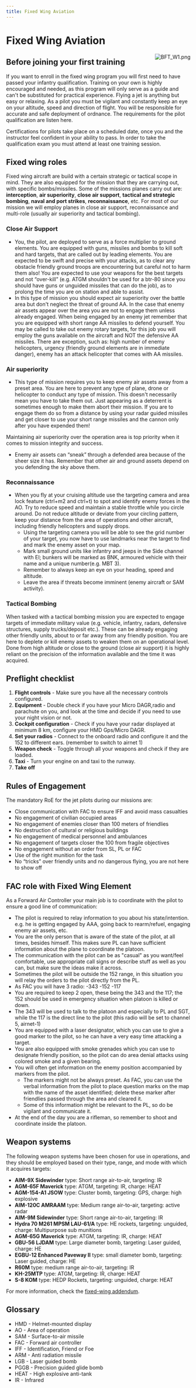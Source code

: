```yaml
---
title: Fixed Wing Aviation
---
```


# Fixed Wing Aviation

<img class="element-icon" src="/wiki/images/BFT_W1.png" alt="BFT_W1.png" style="float: right">

## Before joining your first training

If you want to enroll in the fixed wing program you will first need to have passed your infantry qualification. Training on your own is highly encouraged and needed, as this program will only serve as a guide and can't be substituted for practical experience. Flying a jet is anything but easy or relaxing. As a pilot you must be vigilant and constantly keep an eye on your altitude, speed and direction of flight. You will be responsible for accurate and safe deployment of ordnance. The requirements for the pilot qualification are listen here.

Certifications for pilots take place on a scheduled date, once you and the instructor feel confident in your ability to pass. In order to take the qualification exam you must attend at least one training session.

## Fixed wing roles

Fixed wing aircraft are build with a certain strategic or tactical scope in mind. They are also equipped for the mission that they are carrying out, with specific bombs/missiles. Some of the missions planes carry out are: **interception**, **air superiority**, **close air support**, **tactical and strategic bombing**, **naval and port strikes**, **reconnaissance**, etc. For most of our mission we will employ planes in close air support, reconnaissance and multi-role (usually air superiority and tactical bombing).

### Close Air Support

- You, the pilot, are deployed to serve as a force multiplier to ground elements. You are equipped with guns, missiles and bombs to kill soft and hard targets, that are called out by leading elements. You are expected to be swift and precise with your attacks, as to clear any obstacle friendly ground troops are encountering but careful not to harm them also! You are expected to use your weapons for the best targets and not “over-kill” (e.g. ATGM shouldn't be used for a btr-80 since you should have guns or unguided missiles that can do the job), as to prolong the time you are on station and able to assist.
- In this type of mission you should expect air superiority over the battle area but don't neglect the threat of ground AA. In the case that enemy air assets appear over the area you are not to engage them unless already engaged. When being engaged by an enemy jet remember that you are equipped with short range AA missiles to defend yourself. You may be called to take out enemy rotary targets, for this job you will employ the guns available on the aircraft and NOT the defensive AA missiles. There are exception, such as: high number of enemy helicopters, urgency (friendly ground elements are in immediate danger), enemy has an attack helicopter that comes with AA missiles.

### Air superiority

- This type of mission requires you to keep enemy air assets away from a preset area. You are here to prevent any type of plane, drone or helicopter to conduct any type of mission. This doesn't necessarily mean you have to take them out. Just appearing as a deterrent is sometimes enough to make them abort their mission. If you are to engage them do so from a distance by using your radar guided missiles and get closer to use your short range missiles and the cannon only after you have expended them!

Maintaining air superiority over the operation area is top priority when it comes to mission integrity and success.

- Enemy air assets can “sneak” through a defended area because of the sheer size it has. Remember that other air and ground assets depend on you defending the sky above them.

### Reconnaissance

- When you fly at your cruising altitude use the targeting camera and area lock feature (ctrl+m2 and ctrl+t) to spot and identify enemy forces in the AO. Try to reduce speed and maintain a stable throttle while you circle around. Do not reduce altitude or deviate from your circling pattern, keep your distance from the area of operations and other aircraft, including friendly helicopters and supply drops.
  - Using the targeting camera you will be able to see the grid number of your target, you now have to use landmarks near the target to find and mark the enemy asset on your map.
  - Mark small ground units like infantry and jeeps in the Side channel with EI; bunkers will be marked as BNK, armoured vehicle with their name and a unique number(e.g. MBT 3).
  - Remember to always keep an eye on your heading, speed and altitude.
  - Leave the area if threats become imminent (enemy aircraft or SAM activity).

### Tactical Bombing

When tasked with a tactical bombing mission you are expected to engage targets of immediate military value (e.g. vehicle, infantry, radars, defensive structures, supply trucks/deposit etc.). These can be already engaging other friendly units, about to or far away from any friendly position. You are here to deplete or kill enemy assets to weaken them on an operational level. Done from high altitude or close to the ground (close air support) it is highly reliant on the precision of the information available and the time it was acquired.

## Preflight checklist

1. **Flight controls** - Make sure you have all the necessary controls configured.
2. **Equipment** - Double check if you have your Micro DAGR,radio and parachute on you, and look at the time and decide if you need to use your night vision or not.
3. **Cockpit configuration** - Check if you have your radar displayed at minimum 8 km, configure your HMD Gps/Micro DAGR.
4. **Set your radios** - Connect to the onboard radio and configure it and the 152 to different ears. (remember to switch to airnet 1)
5. **Weapon check** - Toggle through all your weapons and check if they are loaded.
6. **Taxi** - Turn your engine on and taxi to the runway.
7. **Take off**

## Rules of Engagement

The mandatory RoE for the jet pilots during our missions are:

- Close communication with FAC to ensure IFF and avoid mass casualties
- No engagement of civilian occupied areas
- No engagement of enemies closer than 100 meters of friendlies
- No destruction of cultural or religious buildings
- No engagement of medical personnel and ambulances
- No engagement of targets closer the 100 from fragile objectives
- No engagement without an order from SL, PL or FAC
- Use of the right munition for the task
- No “tricks” over friendly units and no dangerous flying, you are not here to show off

## FAC role with Fixed Wing Element

As a Forward Air Controller your main job is to coordinate with the pilot to ensure a good line of communication:

- The pilot is required to relay information to you about his state/intention. e.g. he is getting engaged by AAA, going back to rearm/refuel, engaging enemy air assets, etc.
- You are the only person that is aware of the state of the pilot, at all times, besides himself. This makes sure PL can have sufficient information about the plane to coordinate the platoon.
- The communication with the pilot can be as "casual" as you want/feel comfortable, use appropriate call signs or describe stuff as well as you can, but make sure the ideas make it across.
- Sometimes the pilot will be outside the 152 range, in this situation you will relay the orders to the pilot directly from the PL.
- As FAC you will have 3 radio: -343 -152 -117
- You are required to keep 2 open, these being the 343 and the 117; the 152 should be used in emergency situation when platoon is killed or down.
- The 343 will be used to talk to the platoon and especially to PL and SGT, while the 117 is the direct line to the pilot (this radio will be set to channel 5, airnet-1)
- You are equipped with a laser designator, which you can use to give a good marker to the pilot, so he can have a very easy time attacking a target.
- You are also equipped with smoke grenades which you can use to designate friendly position, so the pilot can do area denial attacks using colored smoke and a given bearing.
- You will often get information on the enemy position accompanied by markers from the pilot.
  - The markers might not be always preset. As FAC, you can use the verbal information from the pilot to place question marks on the map with the name of the asset identified; delete these marker after friendlies passed through the area and cleared it.
  - Some of this information might be relevant to the PL, so do be vigilant and communicate it.
- At the end of the day you are a rifleman, so remember to shoot and coordinate inside the platoon.

## Weapon systems

The following weapon systems have been chosen for use in operations, and they should be employed based on their type, range, and mode with which it acquires targets:

- **AIM-9X Sidewinder** type: Short range air-to-air, targeting: IR
- **AGM-65F Maverick** type: ATGM, targeting: IR, charge: HEAT
- **AGM-154-A1 JSOW** type: Cluster bomb, targeting: GPS, charge: high explosive
- **AIM-120C AMRAAM** type: Medium range air-to-air, targeting: active radar
- **AIM-9M Sidewinder** type: Short range air-to-air, targeting: IR
- **Hydra 70 M261 MPSM LAU-61/A** type: HE rockets, targeting: unguided, charge: Multipurpose sub munitions
- **AGM-65G Maverick** type: ATGM, targeting: IR, charge: HEAT
- **GBU-56 LJDAM** type: Large diameter bomb, targeting: Laser guided, charge: HE
- **EGBU-12 Enhanced Paveway II** type: small diameter bomb, targeting: Laser guided, charge: HE
- **R60M** type: medium range air-to-air, targeting: IR
- **KH-25MTP** type: ATGM, targeting: IR, charge: HEAT
- **S-8 KOM** type: HEDP Rockets, targeting: unguided, charge: HEAT

For more information, check the [fixed-wing addendum](/handbook/fixed-wing-addendum).

## Glossary

- HMD - Helmet-mounted display
- AO - Area of operation
- SAM - Surface-to-air missile
- FAC - Forward air controller
- IFF - Identification, Friend or Foe
- ARM - Anti radiation missile
- LGB - Laser guided bomb
- PGGB - Precision guided glide bomb
- HEAT - High explosive anti-tank
- IR - Infrared
